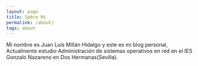```yaml
---
layout: page
title: Sobre Mi
permalink: /about/
tags: about
---
```



Mi nombre es Juan Luis Millán Hidalgo y este es mi blog personal, Actualmente estudio Administración de sistemas operativos en red en el IES Gonzalo Nazareno en Dos Hermanas(Sevilla).
